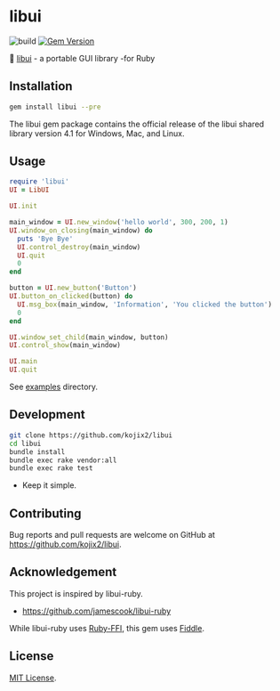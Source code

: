 # libui

![build](https://github.com/kojix2/libui/workflows/build/badge.svg)
[![Gem Version](https://badge.fury.io/rb/libui.svg)](https://badge.fury.io/rb/libui)

:radio_button: [libui](https://github.com/andlabs/libui) - a portable GUI library -for Ruby

## Installation

```sh
gem install libui --pre
```

The libui gem package contains the official release of the libui shared library version 4.1 for Windows, Mac, and Linux.

## Usage

```ruby
require 'libui'
UI = LibUI

UI.init

main_window = UI.new_window('hello world', 300, 200, 1)
UI.window_on_closing(main_window) do
  puts 'Bye Bye'
  UI.control_destroy(main_window)
  UI.quit
  0
end

button = UI.new_button('Button')
UI.button_on_clicked(button) do
  UI.msg_box(main_window, 'Information', 'You clicked the button')
  0
end

UI.window_set_child(main_window, button)
UI.control_show(main_window)

UI.main
UI.quit
```

See [examples](https://github.com/kojix2/libui/tree/main/examples) directory.

## Development

```sh
git clone https://github.com/kojix2/libui
cd libui
bundle install
bundle exec rake vendor:all
bundle exec rake test
```

* Keep it simple.

## Contributing

Bug reports and pull requests are welcome on GitHub at https://github.com/kojix2/libui.

## Acknowledgement

This project is inspired by libui-ruby.

* https://github.com/jamescook/libui-ruby

While libui-ruby uses [Ruby-FFI](https://github.com/ffi/ffi), this gem uses [Fiddle](https://github.com/ruby/fiddle).

## License

[MIT License](https://opensource.org/licenses/MIT).
